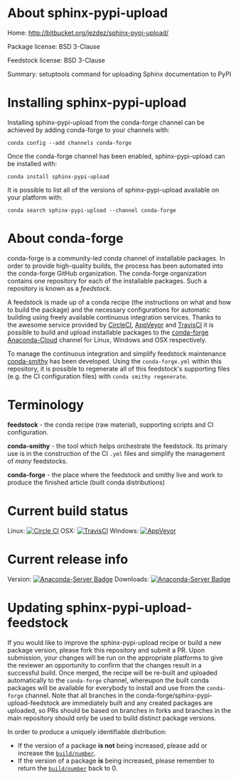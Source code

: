 About sphinx-pypi-upload
========================

Home: http://bitbucket.org/jezdez/sphinx-pypi-upload/

Package license: BSD 3-Clause

Feedstock license: BSD 3-Clause

Summary: setuptools command for uploading Sphinx documentation to PyPI



Installing sphinx-pypi-upload
=============================

Installing sphinx-pypi-upload from the conda-forge channel can be achieved by adding conda-forge to your channels with:

```
conda config --add channels conda-forge
```

Once the conda-forge channel has been enabled, sphinx-pypi-upload can be installed with:

```
conda install sphinx-pypi-upload
```

It is possible to list all of the versions of sphinx-pypi-upload available on your platform with:

```
conda search sphinx-pypi-upload --channel conda-forge
```


About conda-forge
=================

conda-forge is a community-led conda channel of installable packages.
In order to provide high-quality builds, the process has been automated into the
conda-forge GitHub organization. The conda-forge organization contains one repository
for each of the installable packages. Such a repository is known as a *feedstock*.

A feedstock is made up of a conda recipe (the instructions on what and how to build
the package) and the necessary configurations for automatic building using freely
available continuous integration services. Thanks to the awesome service provided by
[CircleCI](https://circleci.com/), [AppVeyor](http://www.appveyor.com/)
and [TravisCI](https://travis-ci.org/) it is possible to build and upload installable
packages to the [conda-forge](https://anaconda.org/conda-forge)
[Anaconda-Cloud](http://docs.anaconda.org/) channel for Linux, Windows and OSX respectively.

To manage the continuous integration and simplify feedstock maintenance
[conda-smithy](http://github.com/conda-forge/conda-smithy) has been developed.
Using the ``conda-forge.yml`` within this repository, it is possible to regenerate all of
this feedstock's supporting files (e.g. the CI configuration files) with ``conda smithy regenerate``.


Terminology
===========

**feedstock** - the conda recipe (raw material), supporting scripts and CI configuration.

**conda-smithy** - the tool which helps orchestrate the feedstock.
                   Its primary use is in the construction of the CI ``.yml`` files
                   and simplify the management of *many* feedstocks.

**conda-forge** - the place where the feedstock and smithy live and work to
                  produce the finished article (built conda distributions)

Current build status
====================

Linux: [![Circle CI](https://circleci.com/gh/conda-forge/sphinx-pypi-upload-feedstock.svg?style=shield)](https://circleci.com/gh/conda-forge/sphinx-pypi-upload-feedstock)
OSX: [![TravisCI](https://travis-ci.org/conda-forge/sphinx-pypi-upload-feedstock.svg?branch=master)](https://travis-ci.org/conda-forge/sphinx-pypi-upload-feedstock)
Windows: [![AppVeyor](https://ci.appveyor.com/api/projects/status/github/conda-forge/sphinx-pypi-upload-feedstock?svg=True)](https://ci.appveyor.com/project/conda-forge/sphinx-pypi-upload-feedstock/branch/master)

Current release info
====================
Version: [![Anaconda-Server Badge](https://anaconda.org/conda-forge/sphinx-pypi-upload/badges/version.svg)](https://anaconda.org/conda-forge/sphinx-pypi-upload)
Downloads: [![Anaconda-Server Badge](https://anaconda.org/conda-forge/sphinx-pypi-upload/badges/downloads.svg)](https://anaconda.org/conda-forge/sphinx-pypi-upload)


Updating sphinx-pypi-upload-feedstock
=====================================

If you would like to improve the sphinx-pypi-upload recipe or build a new
package version, please fork this repository and submit a PR. Upon submission,
your changes will be run on the appropriate platforms to give the reviewer an
opportunity to confirm that the changes result in a successful build. Once
merged, the recipe will be re-built and uploaded automatically to the
`conda-forge` channel, whereupon the built conda packages will be available for
everybody to install and use from the `conda-forge` channel.
Note that all branches in the conda-forge/sphinx-pypi-upload-feedstock are
immediately built and any created packages are uploaded, so PRs should be based
on branches in forks and branches in the main repository should only be used to
build distinct package versions.

In order to produce a uniquely identifiable distribution:
 * If the version of a package **is not** being increased, please add or increase
   the [``build/number``](http://conda.pydata.org/docs/building/meta-yaml.html#build-number-and-string).
 * If the version of a package **is** being increased, please remember to return
   the [``build/number``](http://conda.pydata.org/docs/building/meta-yaml.html#build-number-and-string)
   back to 0.

